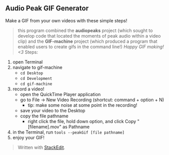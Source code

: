 ## Audio Peak GIF Generator

Make a GIF from your own videos with these simple steps!
> this program combined the **audiopeaks** project (which sought to develop code that located the moments of peak audio within a video clip) and the **GIF-machine** project (which produced a program that enabled users to create gifs in the command line!)
*Happy GIF making! <3*
Steps:
1. open Terminal 
2. navigate to gif-machine
	- `cd Desktop`
	- `cd Development`
	- `cd gif-machine`
3. record a video!
	- open the QuickTime Player application
	- go to File -> New Video Recording (shortcut: command + option + N)
		- tip: make some noise at some point in the recording! 
	- save your video to the Desktop
	- copy the file pathname 
		- right click the file, hold down option, and click Copy "[filename].mov" as Pathname
4. in the Terminal, run `tools --peakGif [file pathname]`
5. enjoy your GIF!

> Written with [StackEdit](https://stackedit.io/).
<!--stackedit_data:
eyJoaXN0b3J5IjpbLTE3NzQyOTcyNjMsMzk4MTQ0MjU0LDE3NT
k2MzU1MTAsMTk4NTQyODkwMiwtMjEyNDE1ODkxNF19
-->